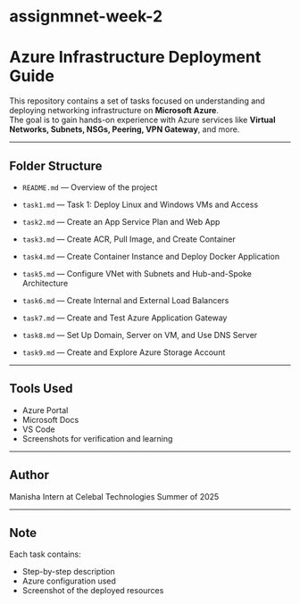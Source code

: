 # assignmnet-week-2
# Azure Infrastructure Deployment Guide 

This repository contains a set of tasks focused on understanding and deploying networking infrastructure on **Microsoft Azure**.  
The goal is to gain hands-on experience with Azure services like **Virtual Networks, Subnets, NSGs, Peering, VPN Gateway**, and more.

---

##  Folder Structure

- `README.md` — Overview of the project  

- `task1.md` — Task 1: Deploy Linux and Windows VMs and Access 

- `task2.md` — Create an App Service Plan and Web App

- `task3.md` — Create ACR, Pull Image, and Create Container

- `task4.md` — Create Container Instance and Deploy Docker Application

 - `task5.md` —  Configure VNet with Subnets and Hub-and-Spoke Architecture

 - `task6.md` — Create Internal and External Load Balancers

- `task7.md` —  Create and Test Azure Application Gateway

 - `task8.md` — Set Up Domain, Server on VM, and Use DNS Server

- `task9.md` — Create and Explore Azure Storage Account

---

##  Tools Used

- Azure Portal  
- Microsoft Docs  
- VS Code  
- Screenshots for verification and learning

---

##  Author

Manisha
Intern at Celebal Technologies
Summer of 2025

---


##  Note

Each task contains:
- Step-by-step description  
- Azure configuration used  
- Screenshot of the deployed resources

